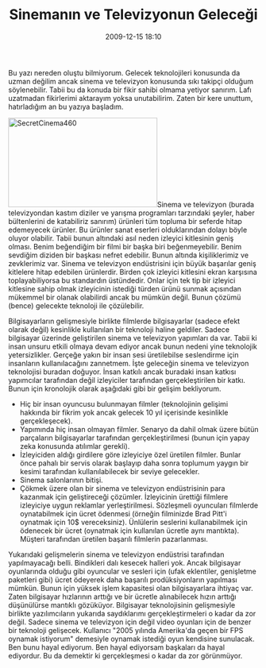 ﻿---
layout: post
title: Sineman&#305;n ve Televizyonun Gelece&#287;i
date: 2009-12-15 18:10
comments: true
categories: []
---
Bu yazı nereden oluştu bilmiyorum. Gelecek teknolojileri konusunda da uzman değilim ancak sinema ve televizyon konusunda sıkı takipçi olduğum söylenebilir. Tabii bu da konuda bir fikir sahibi olmama yetiyor sanırım. Lafı uzatmadan fikirlerimi aktarayım yoksa unutabilirim. Zaten bir kere unuttum, hatırladığım an bu yazıya başladım.

<a href="http://onurbaykal.com.tr/wp-content/uploads/2009/12/SecretCinema460.jpg"><img class="alignleft size-medium wp-image-1550" title="SecretCinema460" src="http://onurbaykal.com.tr/wp-content/uploads/2009/12/SecretCinema460-300x180.jpg" alt="SecretCinema460" width="300" height="180" /></a>Sinema ve televizyon (burada televizyondan kastım diziler ve yarışma programları tarzındaki şeyler, haber bültenlerini de katabiliriz sanırım) ürünleri tüm topluma bir seferde hitap edemeyecek ürünler. Bu ürünler sanat eserleri olduklarından dolayı böyle oluyor olabilir. Tabii bunun altındaki asıl neden izleyici kitlesinin geniş olması. Benim beğendiğim bir filmi bir başka biri beğenmeyebilir. Benim sevdiğim diziden bir başkası nefret edebilir. Bunun altında kişiliklerimiz ve zevklerimiz var. Sinema ve televizyon endüstrisini için büyük başarılar geniş kitlelere hitap edebilen ürünlerdir. Birden çok izleyici kitlesini ekran karşısına toplayabiliyorsa bu standardın üstündedir. Onlar için tek tip bir izleyici kitlesine sahip olmak izleyicinin istediği türden ürünü sunmak açısından mükemmel bir olanak olabilirdi ancak bu mümkün değil. Bunun çözümü (bence) gelecekte teknoloji ile çözülebilir.

Bilgisayarların gelişmesiyle birlikte filmlerde bilgisayarlar (sadece efekt olarak değil) kesinlikle kullanılan bir teknoloji haline geldiler. Sadece bilgisayar üzerinde geliştirilen sinema ve televizyon yapımları da var. Tabii ki insan unsuru etkili olmaya devam ediyor ancak bunun nedeni yine teknolojik yetersizlikler. Gerçeğe yakın bir insan sesi üretilebilse seslendirme için insanların kullanılacağını zannetmem. İşte geleceğin sinema ve televizyon teknolojisi buradan doğuyor. İnsan katkılı ancak buradaki insan katkısı yapımcılar tarafından değil izleyiciler tarafından gerçekleştirilen bir katkı. Bunun için kronolojik olarak aşağıdaki gibi bir gelişim bekliyorum.
<ul>
	<li>Hiç bir insan oyuncusu bulunmayan filmler (teknolojinin gelişimi hakkında bir fikrim yok ancak gelecek 10 yıl içerisinde kesinlikle gerçekleşecek).</li>
	<li>Yapımında hiç insan olmayan filmler. Senaryo da dahil olmak üzere bütün parçaların bilgisayarlar tarafından gerçekleştirilmesi (bunun için yapay zeka konusunda atılımlar gerekli).</li>
	<li>İzleyiciden aldığı girdilere göre izleyiciye özel üretilen filmler. Bunlar önce pahalı bir servis olarak başlayıp daha sonra toplumum yaygın bir kesimi tarafından kullanılabilecek bir seviye gelecekler.</li>
	<li>Sinema salonlarının bitişi.</li>
	<li>Çökmek üzere olan bir sinema ve televizyon endüstrisinin para kazanmak için geliştireceği çözümler. İzleyicinin ürettiği filmlere izleyiciye uygun reklamlar yerleştirilmesi. Sözleşmeli oyuncuları filmlerde oynatabilmek için ücret ödenmesi (örneğin filminizde Brad Pitt'i oynatmak için 10$ vereceksiniz). Ünlülerin seslerini kullanabilmek için ödenecek bir ücret (oynatmak için kullanılan ücretle aynı mantıkta). Müşteri tarafından üretilen başarılı filmlerin pazarlanması.</li>
</ul>
Yukarıdaki gelişmelerin sinema ve televizyon endüstrisi tarafından yapılmayacağı belli. Bindikleri dalı kesecek halleri yok. Ancak bilgisayar oyunlarında olduğu gibi oyuncular ve sesleri için (ufak eklentiler, genişletme paketleri gibi) ücret ödeyerek daha başarılı prodüksiyonların yapılması mümkün. Bunun için yüksek işlem kapasitesi olan bilgisayarlara ihtiyaç var. Zaten bilgisayar hızlarının arttığı ve bir ücretle alınabilecek hızın arttığı düşünülürse mantıklı gözüküyor. Bilgisayar teknolojisinin gelişmesiyle birlikte yazılımcıların yukarıda saydıklarımı gerçekleştirmeleri o kadar da zor değil. Sadece sinema ve televizyon için değil video oyunları için de benzer bir teknoloji gelişecek. Kullanıcı "2005 yılında Amerika'da geçen bir FPS oynamak istiyorum" demesiyle oynamak istediği oyun kendisine sunulacak. Ben bunu hayal ediyorum. Ben hayal ediyorsam başkaları da hayal ediyordur. Bu da demektir ki gerçekleşmesi o kadar da zor görünmüyor.
